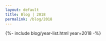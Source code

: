```yaml
---
layout: default
title: Blog | 2018
permalink: /blog/2018
---
```


{%- include blog/year-list.html year=2018 -%}